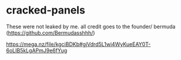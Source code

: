 # cracked-panels
These were not leaked by me. all credit goes to the founder/ bermuda (https://github.com/Bermudasshhh/)

https://mega.nz/file/kgciBDKb#gjVdrd5L1wi4WyKueEAY0T-6oLIB5kLgAPmJ9e6fYug
